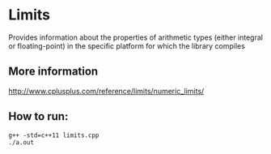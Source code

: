 # Limits

Provides information about the properties of arithmetic types (either integral or floating-point) in the specific platform for which the library compiles

## More information

http://www.cplusplus.com/reference/limits/numeric_limits/

## How to run:
```
g++ -std=c++11 limits.cpp
./a.out
```